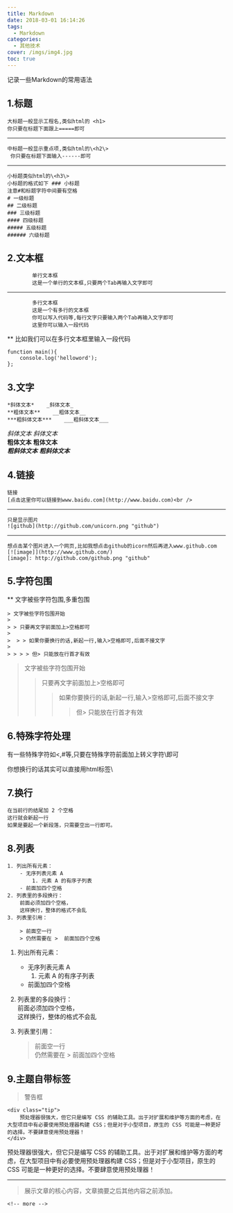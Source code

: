 ```yaml
---
title: Markdown
date: 2018-03-01 16:14:26
tags:
  - Markdown
categories:
  - 其他技术
cover: /imgs/img4.jpg
toc: true
---
```


记录一些Markdown的常用语法

<!-- more -->

## 1.标题

```
大标题一般显示工程名,类似html的 <h1>
你只要在标题下面跟上=====即可 
```

* * *

```
中标题一般显示重点项,类似html的\<h2\>
 你只要在标题下面输入------即可   
```

* * *

```
小标题类似html的\<h3\>
小标题的格式如下 ### 小标题
注意#和标题字符中间要有空格
# 一级标题
## 二级标题
### 三级标题
#### 四级标题
##### 五级标题
###### 六级标题   
```

## 2.文本框

```
        单行文本框   
        这是一个单行的文本框,只要两个Tab再输入文字即可   
```

* * *

```
        多行文本框     
        这是一个有多行的文本框   
        你可以写入代码等,每行文字只要输入两个Tab再输入文字即可   
        这里你可以输入一段代码   
```

** 比如我们可以在多行文本框里输入一段代码

```
function main(){
    console.log('helloword');
};
```

## 3.文字

```
*斜体文本*    _斜体文本_
**粗体文本**    __粗体文本__
***粗斜体文本***    ___粗斜体文本___
```

*斜体文本* *斜体文本*  
**粗体文本** **粗体文本**  
***粗斜体文本*** ***粗斜体文本***

## 4.链接

```
链接   
[点击这里你可以链接到www.baidu.com](http://www.baidu.com)<br />     
```

* * *

```
只是显示图片   
![github](http://github.com/unicorn.png "github")   
```

* * *

```
想点击某个图片进入一个网页,比如我想点击github的icorn然后再进入www.github.com   
[![image]](http://www.github.com/)   
[image]: http://github.com/github.png "github"  
```

## 5.字符包围

** 文字被些字符包围,多重包围

```
> 文字被些字符包围开始   
>   
> > 只要再文字前面加上>空格即可   
>   
>  > > 如果你要换行的话,新起一行,输入>空格即可,后面不接文字   
>   
> > > > 但> 只能放在行首才有效   
```

> 文字被些字符包围开始
>
> > 只要再文字前面加上>空格即可
> >
> > > 如果你要换行的话,新起一行,输入>空格即可,后面不接文字
> > >
> > > > 但> 只能放在行首才有效

## 6.特殊字符处理

有一些特殊字符如<,#等,只要在特殊字符前面加上转义字符\\即可

你想换行的话其实可以直接用html标签\\

## 7.换行

```
在当前行的结尾加 2 个空格  
这行就会新起一行
如果是要起一个新段落，只需要空出一行即可。
```

## 8.列表

```
1. 列出所有元素：
    - 无序列表元素 A
        1. 元素 A 的有序子列表
    - 前面加四个空格
2. 列表里的多段换行：
    前面必须加四个空格，
    这样换行，整体的格式不会乱
3. 列表里引用：

    > 前面空一行
    > 仍然需要在 >  前面加四个空格
```

1.  列出所有元素：
    +   无序列表元素 A
        1.  元素 A 的有序子列表
    +   前面加四个空格
2.  列表里的多段换行：  
    前面必须加四个空格，  
    这样换行，整体的格式不会乱
3.  列表里引用：

    > 前面空一行  
    > 仍然需要在 > 前面加四个空格


## 9.主题自带标签

> 警告框

```
<div class="tip">
    预处理器很强大，但它只是编写 CSS 的辅助工具。出于对扩展和维护等方面的考虑，在大型项目中有必要使用预处理器构建 CSS；但是对于小型项目，原生的 CSS 可能是一种更好的选择。不要肆意使用预处理器！
</div>
```

预处理器很强大，但它只是编写 CSS 的辅助工具。出于对扩展和维护等方面的考虑，在大型项目中有必要使用预处理器构建 CSS；但是对于小型项目，原生的 CSS 可能是一种更好的选择。不要肆意使用预处理器！

* * *

> 展示文章的核心内容，文章摘要之后其他内容之前添加。

```
<!-- more -->
```
